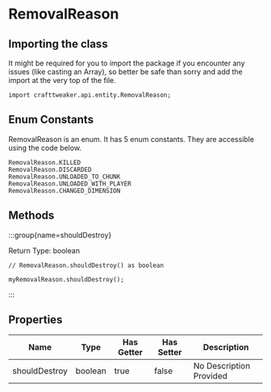 # RemovalReason

## Importing the class

It might be required for you to import the package if you encounter any issues (like casting an Array), so better be safe than sorry and add the import at the very top of the file.
```zenscript
import crafttweaker.api.entity.RemovalReason;
```


## Enum Constants

RemovalReason is an enum. It has 5 enum constants. They are accessible using the code below.

```zenscript
RemovalReason.KILLED
RemovalReason.DISCARDED
RemovalReason.UNLOADED_TO_CHUNK
RemovalReason.UNLOADED_WITH_PLAYER
RemovalReason.CHANGED_DIMENSION
```
## Methods

:::group{name=shouldDestroy}

Return Type: boolean

```zenscript
// RemovalReason.shouldDestroy() as boolean

myRemovalReason.shouldDestroy();
```

:::


## Properties

| Name | Type | Has Getter | Has Setter | Description |
|------|------|------------|------------|-------------|
| shouldDestroy | boolean | true | false | No Description Provided |

